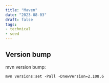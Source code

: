 ```yaml
---
title: "Maven"
date: "2023-08-03"
draft: false
tags: 
- technical
- seed
---
```


## Version bump

mvn version bump:

```shell
mvn versions:set -Pall -DnewVersion=2.108.6
```

